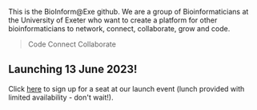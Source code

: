 This is the BioInform@Exe github.
We are a group of Bioinformaticians at the University of Exeter who want to create a platform for other bioinformaticians to network, connect, collaborate, grow and code.
>Code
>Connect
>Collaborate

## Launching 13 June 2023! 

Click [here](https://forms.office.com/pages/responsepage.aspx?id=d10qkZj77k6vMhM02PBKUwy9pUqEb4NGkCf4YivH1lZUQUlRREFZUEw2SEkyS1JXU1JCTTdQQlY3Sy4u) to sign up for a seat at our launch event (lunch provided with limited availability - don't wait!).

<!---
BioInformATExe/BioInformATExe is a ✨ special ✨ repository because its `README.md` (this file) appears on your GitHub profile.
You can click the Preview link to take a look at your changes.
--->
